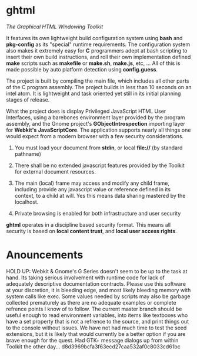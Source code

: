 ghtml
=====

*The Graphical HTML Windowing Toolkit*

It features its own lightweight build configuration system using **bash** and **pkg-config** as 
its "special" runtime requirements. The configuration system also makes it extremely 
easy for **C** programmers adept at bash scripting to insert their own build instructions, 
and roll their own implementation defined **make** scripts such as **makefile** or **make.sh**, 
**make.js**, etc, ... All of this is made possible by auto platform detection using 
**config.guess**.

The project is built by compiling the main file, which includes all other parts of the 
C program assembly. The project builds in less than 10 seconds on an intel atom. It is 
lightweight and task oriented yet still in its initial planning stages of release.

What the project does is display Privileged JavaScript HTML User Interfaces, using a 
barebones environment layer provided by the program assembly, and the Gnome project's 
**GObjectIntrospection** importing layer for **Webkit's** **JavaScriptCore**. The application 
supports nearly all things one would expect from a modern browser with a few security 
considerations.

 1. You must load your document from **stdin**, or local **file://** (by standard pathname)

 2. There shall be no extended javascript features provided by the Toolkit for external
     document resources.

 3. The main (local) frame may access and modify any child frame, including provide any
     javascript value or reference defined in its context, to a child at will. Yes this
     means data sharing mastered by the localhost.

 4. Private browsing is enabled for both infrastructure and user security

**ghtml** operates in a discipline based security format. This means all security is 
based on **local content trust**, and **local user access rights**.

Anouncements
============

HOLD UP: Webkit & Gnome's G Series doesn't seem to be up to the task at hand. Its taking serious involvement with runtime code for lack of adequately descriptive documentation contracts. Please use this software at your discretion, it is bleeding edge, and most likely bleeding memory with system calls like exec. Some values needed by scripts may also be garbage collected prematurely as there are no adequate examples or complete refrence points I know of to follow. The current master branch should be useful enough to read environment variables, into items like textboxes who have a set property that is not a refrence to the source, and print things out to the console without issues. We have not had much time to test the seed extensions, but it is likely that would currently be a better option if you are brave enough for the quest. Had GTK+ message dialogs up from within Toolkit the other day... d8d3969bcfa3f63ecd27caa532af0c8033cd61bc
